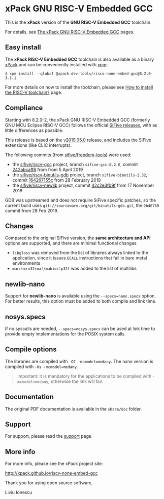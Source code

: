 # xPack GNU RISC-V Embedded GCC

This is the **xPack** version of the 
**GNU RISC-V Embedded GCC** toolchain.

For details, see 
[The xPack GNU RISC-V Embedded GCC](https://xpack.github.io/riscv-none-embed-gcc/) pages.

## Easy install

The **xPack RISC-V Embedded GCC** toolchain is also available as a 
binary [xPack](https://www.npmjs.com/package/@xpack-dev-tools/riscv-none-embed-gcc) 
and can be conveniently installed with [xpm](https://www.npmjs.com/package/xpm):

```console
$ xpm install --global @xpack-dev-tools/riscv-none-embed-gcc@8.2.0-3.1.1
```

For more details on how to install the toolchain, please see 
[How to install the RISC-V toolchain?](http://xpack.github.io/toolchain/riscv-bone-embed-gcc/install/) page.

## Compliance

Starting with 8.2.0-2, the xPack GNU RISC-V Embedded GCC (formerly 
GNU MCU Eclipse RISC-V GCC) follows
the official [SiFive releases](https://github.com/sifive/freedom-tools/releases), 
with as little differences as possible.

This release is based on the 
[v2019.05.0](https://github.com/sifive/freedom-tools/releases/tag/v2019.05.0) 
release, and includes the SiFive extensions (like CLIC interrupts).

The following commits (from [sifive/freedom-tools](https://github.com/sifive/freedom-tools/tree/master/src)) were used:

- the [sifive/riscv-gcc](https://github.com/sifive/riscv-gcc) project, 
branch `sifive-gcc-8.2.0`, commit
[242abcaff6](https://github.com/sifive/riscv-gcc/tree/242abcaff697d0a1ea12dccc975465e1bfeb8331)
from from 5 April 2019
- the [sifive/riscv-binutils-gdb](https://github.com/sifive/riscv-binutils-gdb) 
project, branch `sifive-binutils-2.32`, commit 
[164267155c](https://github.com/sifive/riscv-binutils-gdb/tree/164267155c96f91472a539ca78ac919993bc5b4e)
from 28 February 2019
- the [sifive/riscv-newlib](https://github.com/sifive/riscv-newlib) project,
commit [42c2e3fb9f](https://github.com/sifive/riscv-newlib/tree/42c2e3fb9f557d59b76d1a64bb6fb32707ff4530)
from 17 November 2018

GDB was upstreamed and does not require SiFive specific patches, 
so the current build uses 
`git://sourceware.org/git/binutils-gdb.git`, the `9b40759` commit from 
28 Feb 2019.

## Changes

Compared to the original SiFive version, the **same architecture and API** 
options are supported, and there are minimal functional changes 

- `libgloss` was removed from the list of libraires always linked to the 
  application, since it issues `ECALL`
  instructions that fail in bare metal environments
- `march=rv32imaf/mabi=ilp32f` was added to the list of multilibs

## newlib-nano

Support for **newlib-nano** is available using the 
`--specs=nano.specs` option. For better results, this option must be 
added to both compile and link time.

## nosys.specs

If no syscalls are needed, `--specs=nosys.specs` can be used at link 
time to provide empty implementations for the POSIX system calls.

## Compile options

The libraries are compiled with `-O2 -mcmodel=medany`. The nano version is
compiled with `-Os -mcmodel=medany`.

> Important: It is mandatory for the applications to be compiled with 
`-mcmodel=medany`, otherwise the link will fail.

## Documentation

The original PDF documentation is available in the `share/doc` folder.

## Support

For support, please read the 
[support](https://xpack.github.io/riscv-none-embed-gcc/support/) page.

## More info

For more info, please see the xPack project site:

  http://xpack.github.io/riscv-none-embed-gcc


Thank you for using open source software,

Liviu Ionescu

